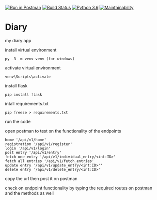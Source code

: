 [![Run in Postman](https://run.pstmn.io/button.svg)](https://app.getpostman.com/run-collection/c26c9b378e37231fc690)
[![Build Status](https://travis-ci.org/milamish/Diary.svg?branch=challenge2)](https://travis-ci.org/milamish/Diary)
[![Python 3.6](https://img.shields.io/badge/python-3.6-blue.svg)](https://www.python.org/downloads/release/python-360/)
[![Maintainability](https://api.codeclimate.com/v1/badges/9be8a79596c8225ef1b1/maintainability)](https://codeclimate.com/github/milamish/Diary/maintainability)
# Diary
my diary app

install virtual environment
```
py -3 -m venv venv (for windows)
```
activate virtual environment
```
venv\Scripts\activate
```
install flask
```
pip install flask
```
intall requirements.txt
```
pip freeze > requirements.txt
```
run the code

open postman to test on the functionality of the endpoints
```
home '/api/v1/home'
registration '/api/v1/register'
login '/api/v1/login'
post entry '/api/v1/entry'
fetch one entry '/api/v1/individual_entry/<int:ID>'
fetch all entries '/api/v1/fetch_entries'
update entry '/api/v1/update_entry/<int:ID>''
delete entry '/api/v1/delete_entry/<int:ID>'
```

copy the url then post it on postman

check on endpoint functionality by typing the required routes on postman and the methods as well